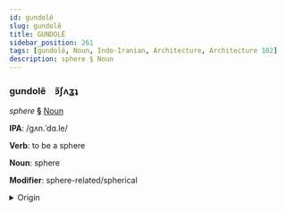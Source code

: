 ```yaml
---
id: gundolê
slug: gundolê
title: GUNDOLÊ
sidebar_position: 261
tags: [gundolê, Noun, Indo-Iranian, Architecture, Architecture 102]
description: sphere § Noun
---
```


### gundolê&emsp;<span kind="abugida">ꜿ̃ʃʌʓʇ</span>

*sphere* **§** [Noun](../../tags/Noun)

**IPA**: /gʌn.ˈdɑ.le/

**Verb**: to be a sphere

**Noun**: sphere

**Modifier**: sphere-related/spherical

<details>
    <summary>Origin</summary>
    Pashto غونډاری‎ ghunddarai /ɣun.ɖɑ.rai/<br/>
    <em>Indo-Iranian Language Family</em>
</details>
